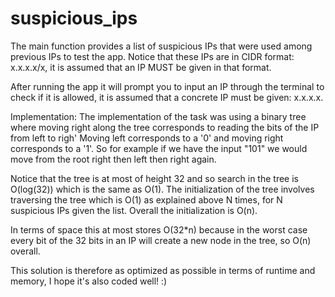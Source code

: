 # suspicious_ips

The main function provides a list of suspicious IPs that were used among previous IPs to test the app. Notice that these IPs are in CIDR format: x.x.x.x/x, it is assumed that
an IP MUST be given in that format.

After running the app it will prompt you to input an IP through the terminal to check if it is allowed, it is assumed that a concrete IP must be given: x.x.x.x.

Implementation:
  The implementation of the task was using a binary tree where moving right along the tree corresponds to reading the bits of the IP from left to righ'
  Moving left corresponds to a '0' and moving right corresponds to a '1'. So for example if we have the input "101" we would move from the root right then left then right again.
  
  Notice that the tree is at most of height 32 and so search in the tree is O(log(32)) which is the same as O(1).
  The initialization of the tree involves traversing the tree which is O(1) as explained above N times, for N suspicious IPs given the list. Overall the initialization is O(n).
  
  In terms of space this at most stores O(32*n) because in the worst case every bit of the 32 bits in an IP will create a new node in the tree, so O(n) overall.
  
  This solution is therefore as optimized as possible in terms of runtime and memory, I hope it's also coded well! :)
